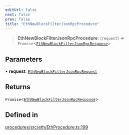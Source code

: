 ```yaml
---
editUrl: false
next: false
prev: false
title: "EthNewBlockFilterJsonRpcProcedure"
---
```


> **EthNewBlockFilterJsonRpcProcedure**: (`request`) => `Promise`\<[`EthNewBlockFilterJsonRpcResponse`](/reference/tevm/procedures/type-aliases/ethnewblockfilterjsonrpcresponse/)\>

## Parameters

• **request**: [`EthNewBlockFilterJsonRpcRequest`](/reference/tevm/procedures/type-aliases/ethnewblockfilterjsonrpcrequest/)

## Returns

`Promise`\<[`EthNewBlockFilterJsonRpcResponse`](/reference/tevm/procedures/type-aliases/ethnewblockfilterjsonrpcresponse/)\>

## Defined in

[procedures/src/eth/EthProcedure.ts:199](https://github.com/evmts/tevm-monorepo/blob/main/packages/procedures/src/eth/EthProcedure.ts#L199)
